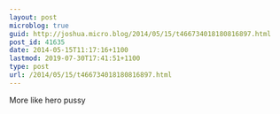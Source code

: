 ```yaml
---
layout: post
microblog: true
guid: http://joshua.micro.blog/2014/05/15/t466734018180816897.html
post_id: 41635
date: 2014-05-15T11:17:16+1100
lastmod: 2019-07-30T17:41:51+1100
type: post
url: /2014/05/15/t466734018180816897.html
---
```

More like hero pussy
